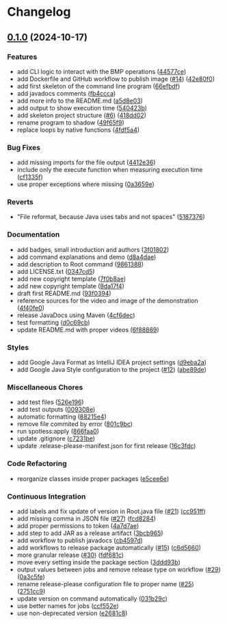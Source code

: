 # Changelog

## [0.1.0](https://github.com/lentidas/DAI-2425-PW1/compare/v0.1.0...v0.1.0) (2024-10-17)


### Features

* add CLI logic to interact with the BMP operations ([44577ce](https://github.com/lentidas/DAI-2425-PW1/commit/44577cec3df7c8ad9ddbd5377f373dfa9b01bcde))
* add Dockerfile and GitHub workflow to publish image ([#14](https://github.com/lentidas/DAI-2425-PW1/issues/14)) ([42e80f0](https://github.com/lentidas/DAI-2425-PW1/commit/42e80f00e78fb284089afd9f2002d769d7f81735))
* add first skeleton of the command line program ([66efbdf](https://github.com/lentidas/DAI-2425-PW1/commit/66efbdfdd846fe281dbe316c71bff025d53f58e6))
* add javadocs comments ([fb4ccca](https://github.com/lentidas/DAI-2425-PW1/commit/fb4cccaeddc36cc9cd15c3af8b0abee6274a3ad0))
* add more info to the README.md ([a5d8e03](https://github.com/lentidas/DAI-2425-PW1/commit/a5d8e03073f8ac19bead6304e58cdea65d3b65bc))
* add output to show execution time ([540423b](https://github.com/lentidas/DAI-2425-PW1/commit/540423b4b07758419f0b47821b3cdc9fd5f14188))
* add skeleton project structure ([#6](https://github.com/lentidas/DAI-2425-PW1/issues/6)) ([418dd02](https://github.com/lentidas/DAI-2425-PW1/commit/418dd02030ed299b09bcd916df68ccc94bdbd575))
* rename program to shadow ([49f65f9](https://github.com/lentidas/DAI-2425-PW1/commit/49f65f98b211733491ea30db3b056ee11896886f))
* replace loops by native functions ([4fdf5a4](https://github.com/lentidas/DAI-2425-PW1/commit/4fdf5a4d2d71f53b6f8e2e2cb8f610abd4135d2b))


### Bug Fixes

* add missing imports for the file output ([4412e36](https://github.com/lentidas/DAI-2425-PW1/commit/4412e36571f1c6bb0c470d252ac612d55752a70e))
* include only the execute function when measuring execution time ([cf1335f](https://github.com/lentidas/DAI-2425-PW1/commit/cf1335f3835873731791d41ada6e8afbf169e8f5))
* use proper exceptions where missing ([0a3659e](https://github.com/lentidas/DAI-2425-PW1/commit/0a3659e32a2bab33ecd394956fee4af1c1603cb0))


### Reverts

* "File reformat, because Java uses tabs and not spaces" ([5187376](https://github.com/lentidas/DAI-2425-PW1/commit/51873764ea03b3db43fee535d17d99676d9c957f))


### Documentation

* add badges, small introduction and authors ([3f01802](https://github.com/lentidas/DAI-2425-PW1/commit/3f018024cc6c65c6ad1e54da150473ffae0c91bb))
* add command explanations and demo ([d8a4dae](https://github.com/lentidas/DAI-2425-PW1/commit/d8a4daebdfad6b94cdc7ff529d79af4e7a37d54e))
* add description to Root command ([9861388](https://github.com/lentidas/DAI-2425-PW1/commit/98613889a17a39df5bc0513e5322af4d7426a97e))
* add LICENSE.txt ([0347cd5](https://github.com/lentidas/DAI-2425-PW1/commit/0347cd57c9b83e5ed5af2280e07d79f0198e3f96))
* add new copyright template ([7f0b8ae](https://github.com/lentidas/DAI-2425-PW1/commit/7f0b8aec8855cf25d9fa7c6331435c5cb1e99743))
* add new copyright template ([8da17f4](https://github.com/lentidas/DAI-2425-PW1/commit/8da17f4f0b248ad63bce519ba4c0b4405124e040))
* draft first README.md ([93f0394](https://github.com/lentidas/DAI-2425-PW1/commit/93f0394ef917d26cadc4a6bf01a093c3f2d32793))
* reference sources for the video and image of the demonstration ([4f40fe0](https://github.com/lentidas/DAI-2425-PW1/commit/4f40fe010fa1c562738e4c296b218f2a2648d7b1))
* release JavaDocs using Maven ([4cf6dec](https://github.com/lentidas/DAI-2425-PW1/commit/4cf6dec78ccc1ddee0d1a0d16563930f71d37ecf))
* test formatting ([d0c69cb](https://github.com/lentidas/DAI-2425-PW1/commit/d0c69cb0584473ed8959eb8b92a2093ee39c78bc))
* update README.md with proper videos ([6f88869](https://github.com/lentidas/DAI-2425-PW1/commit/6f88869da3f53e7ebd11968e755ab6e147960806))


### Styles

* add Google Java Format as IntelliJ IDEA project settings ([d9eba2a](https://github.com/lentidas/DAI-2425-PW1/commit/d9eba2ae1c027605962c631f989f4db10bf48b50))
* add Google Java Style configuration to the project ([#12](https://github.com/lentidas/DAI-2425-PW1/issues/12)) ([abe89de](https://github.com/lentidas/DAI-2425-PW1/commit/abe89dec1fc6ad93a7c6d40277949bcd695a4631))


### Miscellaneous Chores

* add test files ([526e196](https://github.com/lentidas/DAI-2425-PW1/commit/526e196224e69e240bba1435630ad8f18ecdbf88))
* add test outputs ([009308e](https://github.com/lentidas/DAI-2425-PW1/commit/009308e5d519dfaf0268e23d4b7f08d79357be4a))
* automatic formatting ([88215e4](https://github.com/lentidas/DAI-2425-PW1/commit/88215e407703993a719513e1aa62a7b7a0a883ad))
* remove file commited by error ([801c9bc](https://github.com/lentidas/DAI-2425-PW1/commit/801c9bcab0af2f5cdb67752eb65bd7bcc8386e85))
* run spotless:apply ([866faa0](https://github.com/lentidas/DAI-2425-PW1/commit/866faa091cddaec375ce262a8286bb112329c8f4))
* update .gitignore ([c7231be](https://github.com/lentidas/DAI-2425-PW1/commit/c7231be70a36fabe0e502486ead6059a51683f35))
* update .release-please-manifest.json for first release ([16c3fdc](https://github.com/lentidas/DAI-2425-PW1/commit/16c3fdcb9d36ea4431a98baaaeb9bf0ad57cb3d1))


### Code Refactoring

* reorganize classes inside proper packages ([e5cee6e](https://github.com/lentidas/DAI-2425-PW1/commit/e5cee6ea62404cc974ae53fe96f218ae2303ae92))


### Continuous Integration

* add labels and fix update of version in Root.java file ([#21](https://github.com/lentidas/DAI-2425-PW1/issues/21)) ([cc951ff](https://github.com/lentidas/DAI-2425-PW1/commit/cc951ff153eceec3ed473b3b9ca869bbfd639800))
* add missing comma in JSON file ([#27](https://github.com/lentidas/DAI-2425-PW1/issues/27)) ([fcd8284](https://github.com/lentidas/DAI-2425-PW1/commit/fcd8284e14b8c86800c48cfdd3c3f59af8244b68))
* add proper permissions to token ([4a7d7ae](https://github.com/lentidas/DAI-2425-PW1/commit/4a7d7ae3adbbcf9e98de55ec088cc1f00bedd3f6))
* add step to add JAR as a release artifact ([3bcb965](https://github.com/lentidas/DAI-2425-PW1/commit/3bcb9653ca6557c0a631b8547a107cb81a5c4a07))
* add workflow to publish javadocs ([cb4597d](https://github.com/lentidas/DAI-2425-PW1/commit/cb4597d3adb8159cae3c674b1509ba1c08708432))
* add workflows to release package automatically ([#15](https://github.com/lentidas/DAI-2425-PW1/issues/15)) ([c6d5660](https://github.com/lentidas/DAI-2425-PW1/commit/c6d5660af980a8c3bd28db519c9ae1ad933baead))
* more granular release ([#30](https://github.com/lentidas/DAI-2425-PW1/issues/30)) ([fdf681c](https://github.com/lentidas/DAI-2425-PW1/commit/fdf681c8752ef02be4108c666a7dddf5497865d0))
* move every setting inside the package section ([3ddd93b](https://github.com/lentidas/DAI-2425-PW1/commit/3ddd93bb6d37535ab9ead5bba16508ad8598c56a))
* output values between jobs and remove release type on workflow ([#29](https://github.com/lentidas/DAI-2425-PW1/issues/29)) ([0a3c5fe](https://github.com/lentidas/DAI-2425-PW1/commit/0a3c5fe3a809023a7e1dc219e7b5d936618c6562))
* rename release-please configuration file to proper name ([#25](https://github.com/lentidas/DAI-2425-PW1/issues/25)) ([2751cc9](https://github.com/lentidas/DAI-2425-PW1/commit/2751cc91de0dead35197d813f5cf24d460fc8d90))
* update version on command automatically ([031b29c](https://github.com/lentidas/DAI-2425-PW1/commit/031b29c8feb1057b157ef8886c918ea485aead79))
* use better names for jobs ([ccf552e](https://github.com/lentidas/DAI-2425-PW1/commit/ccf552e887ea5fe3537ecc2ccc724b471e9e0750))
* use non-deprecated version ([e2681c8](https://github.com/lentidas/DAI-2425-PW1/commit/e2681c87884696b79fe5fca5e89603e2041fd71b))
